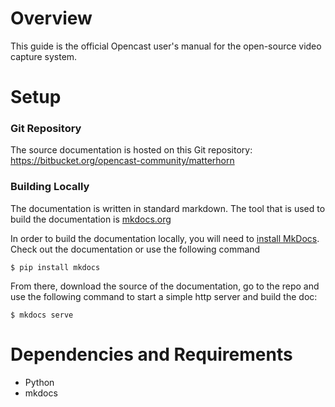 # Overview

This guide is the official Opencast user's manual for the open-source video capture system.

# Setup

### Git Repository
The source documentation is hosted on this Git repository: https://bitbucket.org/opencast-community/matterhorn

### Building Locally
The documentation is written in standard markdown. The tool that is used to build the documentation is [mkdocs.org](http://www.mkdocs.org/)

In order to build the documentation locally, you will need to [install MkDocs](http://www.mkdocs.org/#installation). Check out the documentation or use the following command

```
$ pip install mkdocs
```

From there, download the source of the documentation, go to the repo and use the following command to start a simple http server and build the doc:

```
$ mkdocs serve
```

# Dependencies and Requirements

* Python
* mkdocs
